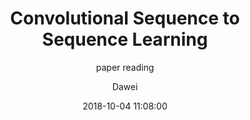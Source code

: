 ---
layout:     post
title:      "Convolutional Sequence to Sequence Learning"
subtitle:   "paper reading"
date:       2018-10-04 11:08:00
author:     "Dawei"
header-img: img/nlp.jpg
tags:
    - lecture study
---